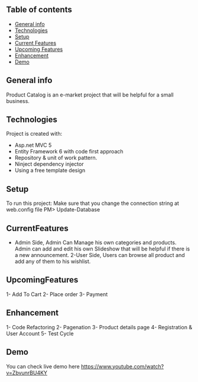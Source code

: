 ## Table of contents
* [General info](#general-info)
* [Technologies](#technologies)
* [Setup](#setup)
* [Current Features](#CurrentFeatures)
* [Upcoming Features](#UpcomingFeatures)
* [Enhancement](#Enhancement)
* [Demo](#demo)


## General info
Product Catalog is an e-market project that will be helpful for a small business.
	
## Technologies
Project is created with:
* Asp.net MVC 5
* Entity Framework 6 with code first approach
* Repository & unit of work pattern.
* Ninject dependency injector
* Using a free template design

	
## Setup
To run this project:
Make sure that you change the connection string at web.config file
PM> Update-Database

## CurrentFeatures
* Admin Side, 
    Admin Can Manage his own categories and products. 
    Admin can add and edit his own Slideshow that will be helpful if there is a new announcement.
2-User Side,
    Users can browse all product and add any of them to his wishlist.

## UpcomingFeatures
1- Add To Cart 
2- Place order 
3- Payment 

## Enhancement
1- Code Refactoring 
2- Pagenation 
3- Product details page 
4- Registration & User Account 
5- Test Cycle 

## Demo
You can check live demo here
https://www.youtube.com/watch?v=ZbvunrBU4KY
